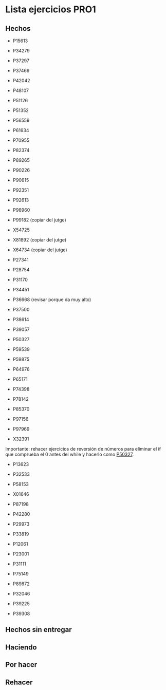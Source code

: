 # Lista ejercicios PRO1

## Hechos

- P15613
- P34279
- P37297
- P37469
- P42042
- P48107
- P51126
- P51352
- P56559
- P61634
- P70955
- P82374
- P89265
- P90226
- P90615
- P92351
- P92613
- P98960
- P99182 (copiar del jutge)

- X54725
- X81892 (copiar del jutge)
- X64734 (copiar del jutge)

- P27341
- P28754
- P31170
- P34451
- P36668 (revisar porque da muy alto)
- P37500
- P38614
- P39057
- P50327
- P59539
- P59875
- P64976
- P65171
- P74398
- P78142
- P85370
- P97156
- P97969
- X32391

Importante: rehacer ejercicios de reversión de números para eliminar el if que comprueba el 0 antes del while y hacerlo como [P50327](./P50327_en/P50327.cc).

- P13623
- P32533
- P58153
- X01646
- P87198
- P42280
- P29973
- P33819


- P12061
- P23001
- P31111
- P75149
- P89872

- P32046
- P39225
- P39308

## Hechos sin entregar


## Haciendo


## Por hacer


## Rehacer
